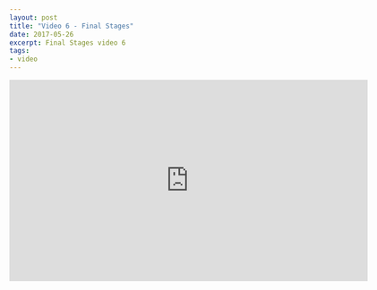 ```yaml
---
layout: post
title: "Video 6 - Final Stages"
date: 2017-05-26
excerpt: Final Stages video 6
tags:
- video
---
```


<iframe width="640" height="360" src="https://www.youtube.com/embed/4vfQ7tbsKkc" frameborder="0" allowfullscreen></iframe>